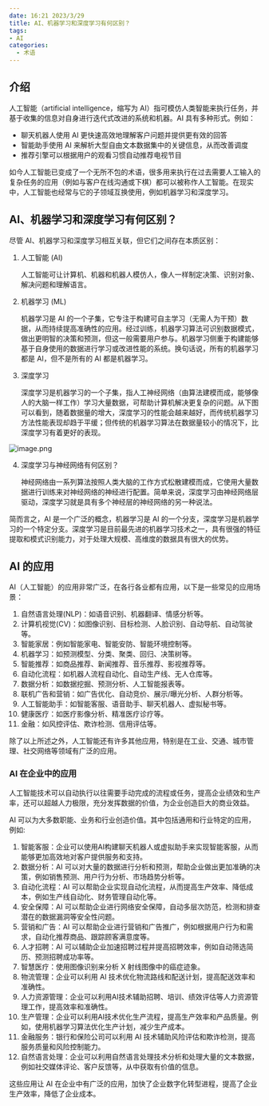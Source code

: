 ```yaml
---
date: 16:21 2023/3/29
title: AI、机器学习和深度学习有何区别？
tags:
- AI
categories:  - 术语
---
```

## 介绍
人工智能（artificial intelligence，缩写为 AI）指可模仿人类智能来执行任务，并基于收集的信息对自身进行迭代式改进的系统和机器。AI 具有多种形式。例如：
- 聊天机器人使用 AI 更快速高效地理解客户问题并提供更有效的回答
- 智能助手使用 AI 来解析大型自由文本数据集中的关键信息，从而改善调度
- 推荐引擎可以根据用户的观看习惯自动推荐电视节目

如今人工智能已变成了一个无所不包的术语，很多用来执行在过去需要人工输入的复杂任务的应用（例如与客户在线沟通或下棋）都可以被称作人工智能。在现实中，人工智能也经常与它的子领域互换使用，例如机器学习和深度学习。

## AI、机器学习和深度学习有何区别？
尽管 AI、机器学习和深度学习相互关联，但它们之间存在本质区别：

1. 人工智能 (AI)

    人工智能可让计算机、机器和机器人模仿人，像人一样制定决策、识别对象、解决问题和理解语言。

2. 机器学习 (ML)

    机器学习是 AI 的一个子集，它专注于构建可自主学习（无需人为干预）数据，从而持续提高准确性的应用。经过训练，机器学习算法可识别数据模式，做出更明智的决策和预测，但这一般需要用户参与。机器学习侧重于构建能够基于自身使用的数据进行学习或改进性能的系统。换句话说，所有的机器学习都是 AI，但不是所有的 AI 都是机器学习。

3. 深度学习

    深度学习是机器学习的一个子集，指人工神经网络（由算法建模而成，能够像人的大脑一样工作）学习大量数据，可帮助计算机解决更复杂的问题。从下图可以看到，随着数据量的增大，深度学习的性能会越来越好，而传统机器学习方法性能表现却趋于平缓；但传统的机器学习算法在数据量较小的情况下，比深度学习有着更好的表现。

![image.png](https://p9-juejin.byteimg.com/tos-cn-i-k3u1fbpfcp/8d16facd6b97421783fe33eb9246f668~tplv-k3u1fbpfcp-watermark.image?)

4. 深度学习与神经网络有何区别？

    神经网络由一系列算法按照人类大脑的工作方式松散建模而成，它使用大量数据进行训练来对神经网络的神经进行配置。简单来说，深度学习由神经网络层驱动，深度学习就是具有多个神经层的神经网络的另一种说法。

简而言之，AI 是一个广泛的概念，机器学习是 AI 的一个分支，深度学习是机器学习的一个特定分支。深度学习是目前最先进的机器学习技术之一，具有很强的特征提取和模式识别能力，对于处理大规模、高维度的数据具有很大的优势。

## AI 的应用
AI（人工智能）的应用非常广泛，在各行各业都有应用，以下是一些常见的应用场景：
1. 自然语言处理(NLP)：如语音识别、机器翻译、情感分析等。
2. 计算机视觉(CV)：如图像识别、目标检测、人脸识别、自动导航、自动驾驶等。
3. 智能家居：例如智能家电、智能安防、智能环境控制等。
4. 机器学习：如预测模型、分类、聚类、回归、决策树等。
5. 智能推荐：如商品推荐、新闻推荐、音乐推荐、影视推荐等。
6. 自动化流程：如机器人流程自动化、自动生产线、无人仓库等。
7. 数据分析：如数据挖掘、预测分析、人工智能报表等。
8. 联机广告和营销：如广告优化、自动竞价、展示/曝光分析、人群分析等。
9. 人工智能助手：如智能客服、语音助手、聊天机器人、虚拟秘书等。
10. 健康医疗：如医疗影像分析、精准医疗诊疗等。
11. 金融：如风控评估、欺诈检测、信用评估等。

除了以上所述之外，人工智能还有许多其他应用，特别是在工业、交通、城市管理、社交网络等领域有广泛的应用。

### AI 在企业中的应用
人工智能技术可以自动执行以往需要手动完成的流程或任务，提高企业绩效和生产率，还可以超越人力极限，充分发挥数据的价值，为企业创造巨大的商业效益。

AI 可以为大多数职能、业务和行业创造价值。其中包括通用和行业特定的应用，例如:
1. 智能客服：企业可以使用AI构建聊天机器人或虚拟助手来实现智能客服，从而能够更加高效地对客户提供服务和支持。
2. 数据分析：AI 可以对大量的数据进行分析和预测，帮助企业做出更加准确的决策，例如销售预测、用户行为分析、市场趋势分析等。
3. 自动化流程：AI 可以帮助企业实现自动化流程，从而提高生产效率、降低成本，例如生产线自动化、财务管理自动化等。
4. 安全保障：AI 可以帮助企业进行网络安全保障，自动多层次防范，检测和排查潜在的数据漏洞等安全性问题。
5. 营销和广告：AI 可以帮助企业进行营销和广告推广，例如根据用户行为和需求，自动化推荐商品、跟踪顾客满意度等。
6. 人才招聘：AI 可以辅助企业加速招聘过程并提高招聘效率，例如自动筛选简历、预测招聘成功率等。
7. 智慧医疗：使用图像识别来分析 X 射线图像中的癌症迹象。
8. 物流管理：企业可以利用 AI 技术优化物流路线和配送计划，提高配送效率和准确性。
9. 人力资源管理：企业可以利用AI技术辅助招聘、培训、绩效评估等人力资源管理工作，提高效率和准确性。
10. 生产管理：企业可以利用AI技术优化生产流程，提高生产效率和产品质量。例如，使用机器学习算法优化生产计划，减少生产成本。
11. 金融服务：银行和保险公司可以利用 AI 技术辅助风险评估和欺诈检测，提高服务质量和风险控制能力。
12. 自然语言处理：企业可以利用自然语言处理技术分析和处理大量的文本数据，例如社交媒体评论、客户反馈等，从中获取有价值的信息。

这些应用让 AI 在企业中有广泛的应用，加快了企业数字化转型进程，提高了企业生产效率，降低了企业成本。